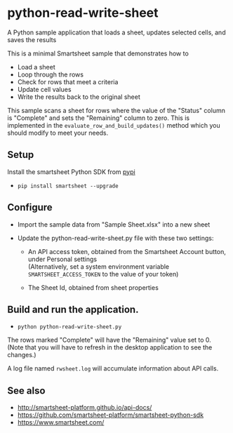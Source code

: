 # python-read-write-sheet
A Python sample application that loads a sheet, updates selected cells, and saves the results

This is a minimal Smartsheet sample that demonstrates how to
* Load a sheet
* Loop through the rows
* Check for rows that meet a criteria
* Update cell values
* Write the results back to the original sheet


This sample scans a sheet for rows where the value of the "Status" column is "Complete" and sets the "Remaining" column to zero.
This is implemented in the `evaluate_row_and_build_updates()` method which you should modify to meet your needs.


## Setup
Install the smartsheet Python SDK from [pypi](https://pypi.python.org/pypi/smartsheet-python-sdk)

- `pip install smartsheet --upgrade`

## Configure
- Import the sample data from "Sample Sheet.xlsx" into a new sheet

- Update the python-read-write-sheet.py file with these two settings:
  * An API access token, obtained from the Smartsheet Account button, under Personal settings  
    (Alternatively, set a system environment variable `SMARTSHEET_ACCESS_TOKEN` to the value of your token)

  * The Sheet Id, obtained from sheet properties 

## Build and run the application.
- `python python-read-write-sheet.py`

The rows marked "Complete" will have the "Remaining" value set to 0. (Note that you will have to refresh in the desktop application to see the changes.)

A log file named `rwsheet.log` will accumulate information about API calls.

## See also
- http://smartsheet-platform.github.io/api-docs/
- https://github.com/smartsheet-platform/smartsheet-python-sdk
- https://www.smartsheet.com/
